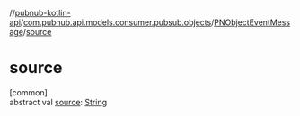 //[pubnub-kotlin-api](../../../index.md)/[com.pubnub.api.models.consumer.pubsub.objects](../index.md)/[PNObjectEventMessage](index.md)/[source](source.md)

# source

[common]\
abstract val [source](source.md): [String](https://kotlinlang.org/api/latest/jvm/stdlib/kotlin-stdlib/kotlin/-string/index.html)

